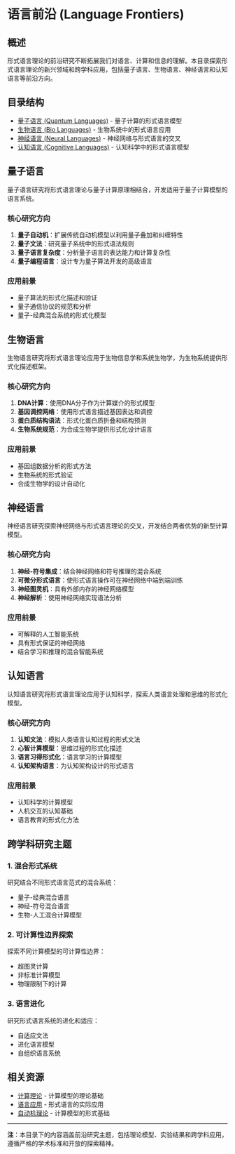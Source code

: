 # 语言前沿 (Language Frontiers)

## 概述

形式语言理论的前沿研究不断拓展我们对语言、计算和信息的理解。本目录探索形式语言理论的新兴领域和跨学科应用，包括量子语言、生物语言、神经语言和认知语言等前沿方向。

## 目录结构

- [量子语言 (Quantum Languages)](./03.8.1_Quantum_Languages.md) - 量子计算的形式语言模型
- [生物语言 (Bio Languages)](./03.8.2_Bio_Languages.md) - 生物系统中的形式语言应用
- [神经语言 (Neural Languages)](./03.8.3_Neural_Languages.md) - 神经网络与形式语言的交叉
- [认知语言 (Cognitive Languages)](./03.8.4_Cognitive_Languages.md) - 认知科学中的形式语言模型

## 量子语言

量子语言研究将形式语言理论与量子计算原理相结合，开发适用于量子计算模型的语言系统。

### 核心研究方向

1. **量子自动机**：扩展传统自动机模型以利用量子叠加和纠缠特性
2. **量子文法**：研究量子系统中的形式语法规则
3. **量子语言复杂度**：分析量子语言的表达能力和计算复杂性
4. **量子编程语言**：设计专为量子算法开发的高级语言

### 应用前景

- 量子算法的形式化描述和验证
- 量子通信协议的规范和分析
- 量子-经典混合系统的形式化模型

## 生物语言

生物语言研究将形式语言理论应用于生物信息学和系统生物学，为生物系统提供形式化描述框架。

### 核心研究方向

1. **DNA计算**：使用DNA分子作为计算媒介的形式模型
2. **基因调控网络**：使用形式语言描述基因表达和调控
3. **蛋白质结构语法**：形式化蛋白质折叠和结构预测
4. **生物系统规范**：为合成生物学提供形式化设计语言

### 应用前景

- 基因组数据分析的形式方法
- 生物系统的形式验证
- 合成生物学的设计自动化

## 神经语言

神经语言研究探索神经网络与形式语言理论的交叉，开发结合两者优势的新型计算模型。

### 核心研究方向

1. **神经-符号集成**：结合神经网络和符号推理的混合系统
2. **可微分形式语言**：使形式语言操作可在神经网络中端到端训练
3. **神经图灵机**：具有外部内存的神经网络模型
4. **神经解析**：使用神经网络实现语法分析

### 应用前景

- 可解释的人工智能系统
- 具有形式保证的神经网络
- 结合学习和推理的混合智能系统

## 认知语言

认知语言研究将形式语言理论应用于认知科学，探索人类语言处理和思维的形式化模型。

### 核心研究方向

1. **认知文法**：模拟人类语言认知过程的形式文法
2. **心智计算模型**：思维过程的形式化描述
3. **语言习得形式化**：语言学习的计算模型
4. **认知架构语言**：为认知架构设计的形式语言

### 应用前景

- 认知科学的计算模型
- 人机交互的认知基础
- 语言教育的形式化方法

## 跨学科研究主题

### 1. 混合形式系统

研究结合不同形式语言范式的混合系统：

- 量子-经典混合语言
- 神经-符号混合语言
- 生物-人工混合计算模型

### 2. 可计算性边界探索

探索不同计算模型的可计算性边界：

- 超图灵计算
- 非标准计算模型
- 物理限制下的计算

### 3. 语言进化

研究形式语言系统的进化和适应：

- 自适应文法
- 进化语言模型
- 自组织语言系统

## 相关资源

- [计算理论](../03.6_Computation_Theory/README.md) - 计算模型的理论基础
- [语言应用](../03.7_Language_Applications/README.md) - 形式语言的实际应用
- [自动机理论](../03.1_Automata_Theory/README.md) - 计算模型的形式基础

---

**注**：本目录下的内容涵盖前沿研究主题，包括理论模型、实验结果和跨学科应用，遵循严格的学术标准和开放的探索精神。 